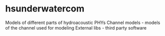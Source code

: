 # hsunderwatercom
Models of different parts of hydroacoustic PHYs 
Channel models - models of the channel used for modeling 
External libs  - third party software

